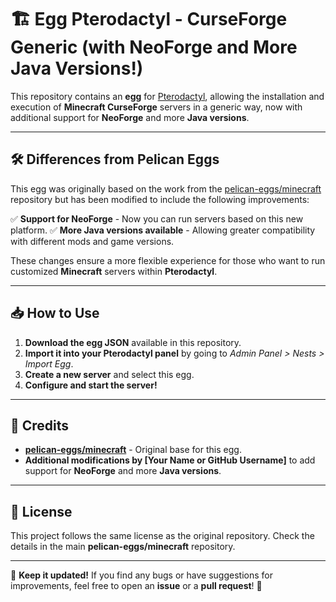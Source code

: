 # 🏗️ Egg Pterodactyl - CurseForge Generic (with NeoForge and More Java Versions!)

This repository contains an **egg** for [Pterodactyl](https://pterodactyl.io/), allowing the installation and execution of **Minecraft CurseForge** servers in a generic way, now with additional support for **NeoForge** and more **Java versions**.

---

## 🛠️ Differences from Pelican Eggs

This egg was originally based on the work from the [pelican-eggs/minecraft](https://github.com/pterodactyl/panel/tree/develop/resources/scripts/eggs/minecraft) repository but has been modified to include the following improvements:

✅ **Support for NeoForge** - Now you can run servers based on this new platform.
✅ **More Java versions available** - Allowing greater compatibility with different mods and game versions.

These changes ensure a more flexible experience for those who want to run customized **Minecraft** servers within **Pterodactyl**.

---

## 📥 How to Use

1. **Download the egg JSON** available in this repository.
2. **Import it into your Pterodactyl panel** by going to *Admin Panel > Nests > Import Egg*.
3. **Create a new server** and select this egg.
4. **Configure and start the server!**

---

## 💙 Credits

- **[pelican-eggs/minecraft](https://github.com/pterodactyl/panel/tree/develop/resources/scripts/eggs/minecraft)** - Original base for this egg.
- **Additional modifications by [Your Name or GitHub Username]** to add support for **NeoForge** and more **Java versions**.

---

## 📜 License

This project follows the same license as the original repository. Check the details in the main **pelican-eggs/minecraft** repository.

---

🔹 **Keep it updated!** If you find any bugs or have suggestions for improvements, feel free to open an **issue** or a **pull request**! 🚀

